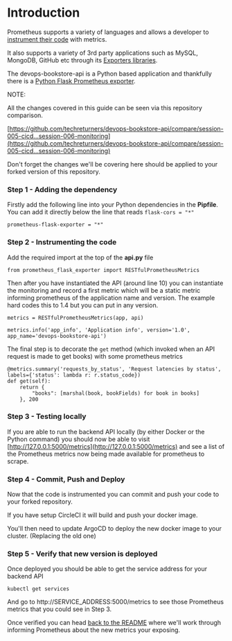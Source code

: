 # Introduction

Prometheus supports a variety of languages and allows a developer to [instrument their code](https://www.overops.com/blog/the-complete-guide-to-instrumentation-how-to-measure-your-application/) with metrics.

It also supports a variety of 3rd party applications such as MySQL, MongoDB, GitHub etc through its [Exporters libraries](https://prometheus.io/docs/instrumenting/exporters/).

The devops-bookstore-api is a Python based application and thankfully there is a [Python Flask Prometheus exporter](https://pypi.org/project/prometheus-flask-exporter/).

NOTE: 

All the changes covered in this guide can be seen via this repository comparison.

[https://github.com/techreturners/devops-bookstore-api/compare/session-005-cicd...session-006-monitoring](https://github.com/techreturners/devops-bookstore-api/compare/session-005-cicd...session-006-monitoring)

Don't forget the changes we'll be covering here should be applied to your forked version of this repository.

### Step 1 - Adding the dependency

Firstly add the following line into your Python dependencies in the **Pipfile**. You can add it directly below the line that reads `flask-cors = "*"`

```
prometheus-flask-exporter = "*"
```

### Step 2 - Instrumenting the code

Add the required import at the top of the **api.py** file

```
from prometheus_flask_exporter import RESTfulPrometheusMetrics
```

Then after you have instantiated the API (around line 10) you can instantiate the monitoring and record a first metric which will be a static metric informing prometheus of the application name and version. The example hard codes this to 1.4 but you can put in any version.

```
metrics = RESTfulPrometheusMetrics(app, api)

metrics.info('app_info', 'Application info', version='1.0', app_name='devops-bookstore-api')
```

The final step is to decorate the `get` method (which invoked when an API request is made to get books) with some prometheus metrics

```
@metrics.summary('requests_by_status', 'Request latencies by status', labels={'status': lambda r: r.status_code})
def get(self):
    return {
        "books": [marshal(book, bookFields) for book in books]
    }, 200
```

### Step 3 - Testing locally

If you are able to run the backend API locally (by either Docker or the Python command) you should now be able to visit [http://127.0.0.1:5000/metrics](http://127.0.0.1:5000/metrics) and see a list of the Prometheus metrics now being made available for prometheus to scrape.

### Step 4 - Commit, Push and Deploy

Now that the code is instrumented you can commit and push your code to your forked repository.

If you have setup CircleCI it will build and push your docker image.

You'll then need to update ArgoCD to deploy the new docker image to your cluster. (Replacing the old one)

### Step 5 - Verify that new version is deployed

Once deployed you should be able to get the service address for your backend API

```
kubectl get services
```

And go to http://SERVICE_ADDRESS:5000/metrics to see those Prometheus metrics that you could see in Step 3.

Once verified you can head [back to the README](../README.md) where we'll work through informing Prometheus about the new metrics your exposing.